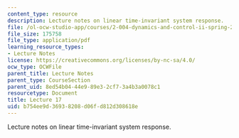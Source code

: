 ```yaml
---
content_type: resource
description: Lecture notes on linear time-invariant system response.
file: /ol-ocw-studio-app/courses/2-004-dynamics-and-control-ii-spring-2008/b754ee9d36938208d06fd812d308618e_lecture_17.pdf
file_size: 175758
file_type: application/pdf
learning_resource_types:
- Lecture Notes
license: https://creativecommons.org/licenses/by-nc-sa/4.0/
ocw_type: OCWFile
parent_title: Lecture Notes
parent_type: CourseSection
parent_uid: 8ed54b04-44e9-89e3-2cf7-3a4b3a0078c1
resourcetype: Document
title: Lecture 17
uid: b754ee9d-3693-8208-d06f-d812d308618e
---
```

Lecture notes on linear time-invariant system response.